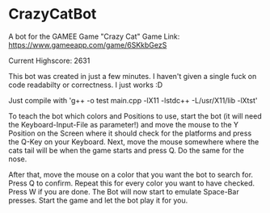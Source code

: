 # CrazyCatBot
A bot for the GAMEE Game "Crazy Cat"
Game Link: https://www.gameeapp.com/game/6SKkbGezS

Current Highscore: 2631

This bot was created in just a few minutes. I haven't given a single fuck on code readabilty or correctness. I just works :D

Just compile with 'g++ -o test main.cpp -lX11 -lstdc++ -L/usr/X11/lib -lXtst'

To teach the bot which colors and Positions to use, start the bot (it will need the Keyboard-Input-File as parameter!) and move the mouse to the Y Position on the Screen where it should check for the platforms and press the Q-Key on your Keyboard. Next, move the mouse somewhere where the cats tail will be when the game starts and press Q. Do the same for the nose.

After that, move the mouse on a color that you want the bot to search for. Press Q to confirm. Repeat this for every color you want to have checked. Press W if you are done. The Bot will now start to emulate Space-Bar presses. Start the game and let the bot play it for you.
